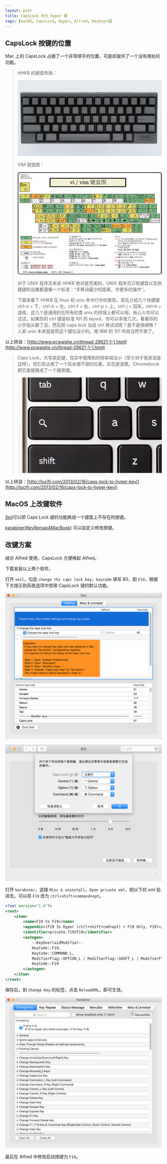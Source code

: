 ```yaml
---
layout: post
title: CapsLock 改为 Hyper 键
tags: [macOS, CapsLock, Hyper, Alfred, Keyboard]
---
```


## CapsLock 按键的位置

Mac 上的 CapsLock 占据了一个非常顺手的位置，可是却提供了一个没有用处的功能。

> HHKB 的键盘布局：
>
> ![hhkb](/assets/2014-12-12-map-capslock-to-hyperkey/hhkb.jpg)
>
> VIM 键盘图：
>
> ![vim](/assets/2014-12-12-map-capslock-to-hyperkey/vim.png)
>
> 对于 UNIX 程序员来说 HHKB 绝对是完美的。UNIX 程序员只有键盘以及快捷键的设置都遵循一个标准：“手移动最少的距离，作更多的操作”。
>
> 下面来看下 HHKB 在 linux 和 unix 命令行中的表现，首先介绍几个快捷键 ctrl-n = 下，ctrl-b = 左，ctrl-f = 右，ctrl-p = 上，ctrl-j = 回车，ctrl-h = 退格，这几个是通用的在所有的类 unix 的终端上都可以用，有心人你可以试试，如果你的 ctrl 键是标准 101 的 layout，你可以多按几次，看看你的小手指头酸了没，然后把 caps lock 当成 ctrl 再试试呢？是不是很顺畅？人家 unix 本来就是照这个键位设计的。用 IBM 的 101 布局当然不爽了。

以上转自：[http://www.pcwaishe.cn/thread-29621-1-1.html](http://www.pcwaishe.cn/thread-29621-1-1.html)

> Caps Lock，大写锁定键，现实中使用到的频率相当小（至少对于我来说是这样），但它却占用了一个风水很不错的位置，实在是浪费。Chromebook 把它直接换成了一个搜索键。
>
> ![chromebook](/assets/2014-12-12-map-capslock-to-hyperkey/chromebook.png)

以上转自：[http://lucifr.com/2013/02/16/caps-lock-to-hyper-key/](http://lucifr.com/2013/02/16/caps-lock-to-hyper-key/)

## MacOS 上改键软件

[Seil](https://pqrs.org/osx/karabiner/seil.html.en)可以把 Caps Lock 键的功能换成一个键盘上不存在的按键。

[karabiner(KeyRemap4MacBook)](https://pqrs.org/osx/karabiner/) 可以自定义修改按键。

## 改键方案

结合 Alfred 使用，CapsLock 方便唤起 Alfred。

下载安装以上两个软件。

打开 `seil`，勾选 `change ths caps lock key`，`keycode` 填写 80，即 `F19`，根据下方提示到系统选项中禁用 CapsLock 键的默认功能。

![seil](/assets/2014-12-12-map-capslock-to-hyperkey/seil.png)

![system](/assets/2014-12-12-map-capslock-to-hyperkey/system.png)

打开 `karabiner`，选择 `Misc & uninstall`，`Open private xml`，把以下的 xml 贴进去。可以将 `F19` 改为 `ctrl+shift+command+opt`。

```xml
<?xml version="1.0"?>
<root>
	<item>
		<name>F19 to F19</name>
		<appendix>(F19 to Hyper (ctrl+shift+cmd+opt) + F19 Only, F19)</appendix>
		<identifier>private.f192f19</identifier>
		<autogen>
			--KeyOverlaidModifier--
			KeyCode::F19,
			KeyCode::COMMAND_L,
			ModifierFlag::OPTION_L | ModifierFlag::SHIFT_L | ModifierFlag::CONTROL_L,
			KeyCode::F19
		</autogen>
	</item>
</root>
```

保存后，到 `Change Key` 的标签，点击 `ReloadXML`，即可生效。

![karabiner](/assets/2014-12-12-map-capslock-to-hyperkey/karabiner.png)

最后在 Alfred 中修改启动按键为 `F19`。
